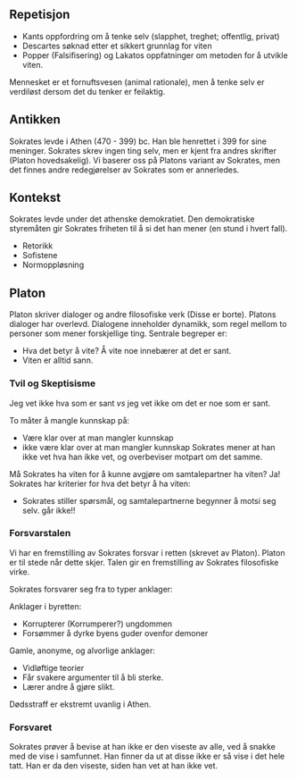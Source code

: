 
## Repetisjon

- Kants oppfordring om å tenke selv (slapphet, treghet; offentlig, privat)
- Descartes søknad etter et sikkert grunnlag for viten
- Popper (Falsifisering) og Lakatos oppfatninger om metoden for å utvikle viten.

Mennesket er et fornuftsvesen (animal rationale), men å tenke selv er verdiløst dersom det du tenker er feilaktig.
## Antikken

Sokrates levde i Athen (470 - 399) bc. Han ble henrettet i 399 for sine meninger. Sokrates skrev ingen ting selv, men er kjent fra andres skrifter (Platon hovedsakelig). 
Vi baserer oss på Platons variant av Sokrates, men det finnes andre redegjørelser av Sokrates som er annerledes.

## Kontekst

Sokrates levde under det athenske demokratiet. Den demokratiske styremåten gir Sokrates friheten til å si det han mener (en stund i hvert fall). 
- Retorikk
- Sofistene
- Normoppløsning

## Platon

Platon skriver dialoger og andre filosofiske verk (Disse er borte). Platons dialoger har overlevd. Dialogene inneholder dynamikk, som regel mellom to personer som mener forskjellige ting. Sentrale begreper er:
- Hva det betyr å vite? Å vite noe innebærer at det er sant.
- Viten er alltid sann.

### Tvil og Skeptisisme

Jeg vet ikke hva som er sant *vs* jeg vet ikke om det er noe som er sant.

To måter å mangle kunnskap på:
- Være klar over at man mangler kunnskap
- ikke være klar over at man mangler kunnskap
Sokrates mener at han ikke vet hva han ikke vet, og overbeviser motpart om det samme.

Må Sokrates ha viten for å kunne avgjøre om samtalepartner ha viten? Ja! 
Sokrates har kriterier for hva det betyr å ha viten:
- Sokrates stiller spørsmål, og samtalepartnerne begynner å motsi seg selv. går ikke!!

### Forsvarstalen

Vi har en fremstilling av Sokrates forsvar i retten (skrevet av Platon). Platon er til stede når dette skjer. Talen gir en fremstilling av Sokrates filosofiske virke.

Sokrates forsvarer seg fra to typer anklager:

Anklager i byretten:
- Korrupterer (Korrumperer?) ungdommen
- Forsømmer å dyrke byens guder ovenfor demoner

Gamle, anonyme, og alvorlige anklager:
- Vidløftige teorier
- Får svakere argumenter til å bli sterke.
- Lærer andre å gjøre slikt.

Dødsstraff er ekstremt uvanlig i Athen.

### Forsvaret

Sokrates prøver å bevise at han ikke er den viseste av alle, ved å snakke med de vise i samfunnet. Han finner da ut at disse ikke er så vise i det hele tatt. Han er da den viseste, siden han vet at han ikke vet.

